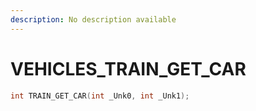 ```yaml
---
description: No description available 
---
```


# VEHICLES\_TRAIN_GET_CAR

```cpp
int TRAIN_GET_CAR(int _Unk0, int _Unk1);
```